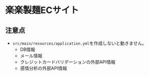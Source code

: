 # 楽楽製麺ECサイト

## 注意点
* `src/main/resources/application.yml`を作成しないと動きません。
  * DB情報
  * メール情報
  * クレジットカードバリデーションの外部API情報
  * 感情分析の外部API情報